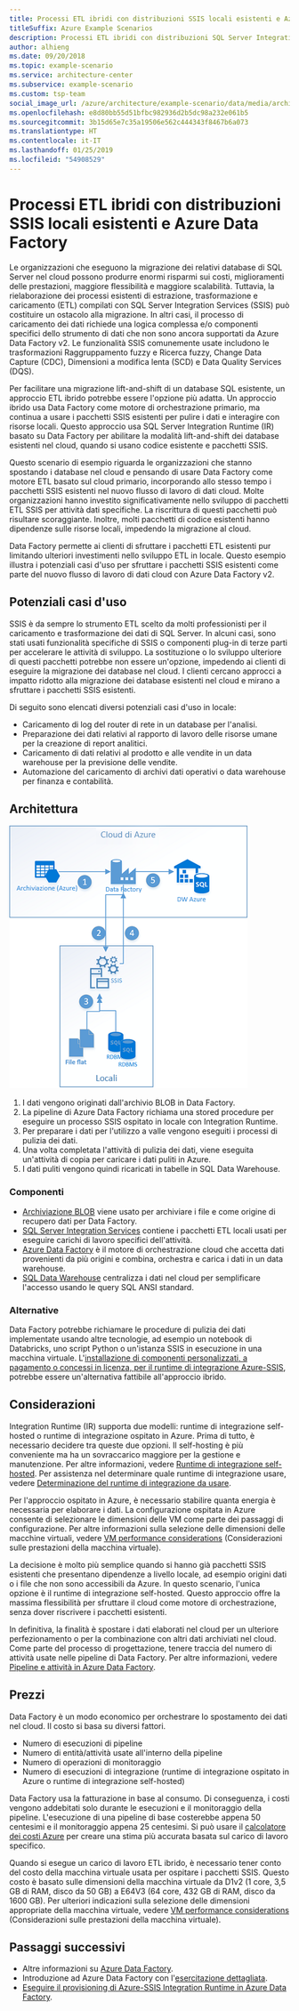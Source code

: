 ```yaml
---
title: Processi ETL ibridi con distribuzioni SSIS locali esistenti e Azure Data Factory
titleSuffix: Azure Example Scenarios
description: Processi ETL ibridi con distribuzioni SQL Server Integration Services (SSIS) locali esistenti e Azure Data Factory.
author: alhieng
ms.date: 09/20/2018
ms.topic: example-scenario
ms.service: architecture-center
ms.subservice: example-scenario
ms.custom: tsp-team
social_image_url: /azure/architecture/example-scenario/data/media/architecture-diagram-hybrid-etl-with-adf.png
ms.openlocfilehash: e8d80bb55d51bfbc982936d2b5dc98a232e061b5
ms.sourcegitcommit: 3b15d65e7c35a19506e562c444343f8467b6a073
ms.translationtype: HT
ms.contentlocale: it-IT
ms.lasthandoff: 01/25/2019
ms.locfileid: "54908529"
---
```

# <a name="hybrid-etl-with-existing-on-premises-ssis-and-azure-data-factory"></a>Processi ETL ibridi con distribuzioni SSIS locali esistenti e Azure Data Factory

Le organizzazioni che eseguono la migrazione dei relativi database di SQL Server nel cloud possono produrre enormi risparmi sui costi, miglioramenti delle prestazioni, maggiore flessibilità e maggiore scalabilità. Tuttavia, la rielaborazione dei processi esistenti di estrazione, trasformazione e caricamento (ETL) compilati con SQL Server Integration Services (SSIS) può costituire un ostacolo alla migrazione. In altri casi, il processo di caricamento dei dati richiede una logica complessa e/o componenti specifici dello strumento di dati che non sono ancora supportati da Azure Data Factory v2. Le funzionalità SSIS comunemente usate includono le trasformazioni Raggruppamento fuzzy e Ricerca fuzzy, Change Data Capture (CDC), Dimensioni a modifica lenta (SCD) e Data Quality Services (DQS).

Per facilitare una migrazione lift-and-shift di un database SQL esistente, un approccio ETL ibrido potrebbe essere l'opzione più adatta. Un approccio ibrido usa Data Factory come motore di orchestrazione primario, ma continua a usare i pacchetti SSIS esistenti per pulire i dati e interagire con risorse locali. Questo approccio usa SQL Server Integration Runtime (IR) basato su Data Factory per abilitare la modalità lift-and-shift dei database esistenti nel cloud, quando si usano codice esistente e pacchetti SSIS.

Questo scenario di esempio riguarda le organizzazioni che stanno spostando i database nel cloud e pensando di usare Data Factory come motore ETL basato sul cloud primario, incorporando allo stesso tempo i pacchetti SSIS esistenti nel nuovo flusso di lavoro di dati cloud. Molte organizzazioni hanno investito significativamente nello sviluppo di pacchetti ETL SSIS per attività dati specifiche. La riscrittura di questi pacchetti può risultare scoraggiante. Inoltre, molti pacchetti di codice esistenti hanno dipendenze sulle risorse locali, impedendo la migrazione al cloud.

Data Factory permette ai clienti di sfruttare i pacchetti ETL esistenti pur limitando ulteriori investimenti nello sviluppo ETL in locale. Questo esempio illustra i potenziali casi d'uso per sfruttare i pacchetti SSIS esistenti come parte del nuovo flusso di lavoro di dati cloud con Azure Data Factory v2.

## <a name="potential-use-cases"></a>Potenziali casi d'uso

SSIS è da sempre lo strumento ETL scelto da molti professionisti per il caricamento e trasformazione dei dati di SQL Server. In alcuni casi, sono stati usati funzionalità specifiche di SSIS o componenti plug-in di terze parti per accelerare le attività di sviluppo. La sostituzione o lo sviluppo ulteriore di questi pacchetti potrebbe non essere un'opzione, impedendo ai clienti di eseguire la migrazione dei database nel cloud. I clienti cercano approcci a impatto ridotto alla migrazione dei database esistenti nel cloud e mirano a sfruttare i pacchetti SSIS esistenti.

Di seguito sono elencati diversi potenziali casi d'uso in locale:

- Caricamento di log del router di rete in un database per l'analisi.
- Preparazione dei dati relativi al rapporto di lavoro delle risorse umane per la creazione di report analitici.
- Caricamento di dati relativi al prodotto e alle vendite in un data warehouse per la previsione delle vendite.
- Automazione del caricamento di archivi dati operativi o data warehouse per finanza e contabilità.

## <a name="architecture"></a>Architettura

![Panoramica dell'architettura di un processo ETL ibrido con Azure Data Factory][architecture-diagram]

1. I dati vengono originati dall'archivio BLOB in Data Factory.
2. La pipeline di Azure Data Factory richiama una stored procedure per eseguire un processo SSIS ospitato in locale con Integration Runtime.
3. Per preparare i dati per l'utilizzo a valle vengono eseguiti i processi di pulizia dei dati.
4. Una volta completata l'attività di pulizia dei dati, viene eseguita un'attività di copia per caricare i dati puliti in Azure.
5. I dati puliti vengono quindi ricaricati in tabelle in SQL Data Warehouse.

### <a name="components"></a>Componenti

- [Archiviazione BLOB][docs-blob-storage] viene usato per archiviare i file e come origine di recupero dati per Data Factory.
- [SQL Server Integration Services][docs-ssis] contiene i pacchetti ETL locali usati per eseguire carichi di lavoro specifici dell'attività.
- [Azure Data Factory][docs-data-factory] è il motore di orchestrazione cloud che accetta dati provenienti da più origini e combina, orchestra e carica i dati in un data warehouse.
- [SQL Data Warehouse][docs-sql-data-warehouse] centralizza i dati nel cloud per semplificare l'accesso usando le query SQL ANSI standard.

### <a name="alternatives"></a>Alternative

Data Factory potrebbe richiamare le procedure di pulizia dei dati implementate usando altre tecnologie, ad esempio un notebook di Databricks, uno script Python o un'istanza SSIS in esecuzione in una macchina virtuale. L'[installazione di componenti personalizzati, a pagamento o concessi in licenza, per il runtime di integrazione Azure-SSIS](/azure/data-factory/how-to-develop-azure-ssis-ir-licensed-components), potrebbe essere un'alternativa fattibile all'approccio ibrido.

## <a name="considerations"></a>Considerazioni

Integration Runtime (IR) supporta due modelli: runtime di integrazione self-hosted o runtime di integrazione ospitato in Azure. Prima di tutto, è necessario decidere tra queste due opzioni. Il self-hosting è più conveniente ma ha un sovraccarico maggiore per la gestione e manutenzione. Per altre informazioni, vedere [Runtime di integrazione self-hosted](/azure/data-factory/concepts-integration-runtime#self-hosted-integration-runtime). Per assistenza nel determinare quale runtime di integrazione usare, vedere [Determinazione del runtime di integrazione da usare](/azure/data-factory/concepts-integration-runtime#determining-which-ir-to-use).

Per l'approccio ospitato in Azure, è necessario stabilire quanta energia è necessaria per elaborare i dati. La configurazione ospitata in Azure consente di selezionare le dimensioni delle VM come parte dei passaggi di configurazione. Per altre informazioni sulla selezione delle dimensioni delle macchine virtuali, vedere [VM performance considerations](/azure/cloud-services/cloud-services-sizes-specs#performance-considerations) (Considerazioni sulle prestazioni della macchina virtuale).

La decisione è molto più semplice quando si hanno già pacchetti SSIS esistenti che presentano dipendenze a livello locale, ad esempio origini dati o i file che non sono accessibili da Azure. In questo scenario, l'unica opzione è il runtime di integrazione self-hosted. Questo approccio offre la massima flessibilità per sfruttare il cloud come motore di orchestrazione, senza dover riscrivere i pacchetti esistenti.

In definitiva, la finalità è spostare i dati elaborati nel cloud per un ulteriore perfezionamento o per la combinazione con altri dati archiviati nel cloud. Come parte del processo di progettazione, tenere traccia del numero di attività usate nelle pipeline di Data Factory. Per altre informazioni, vedere [Pipeline e attività in Azure Data Factory](/azure/data-factory/concepts-pipelines-activities).

## <a name="pricing"></a>Prezzi

Data Factory è un modo economico per orchestrare lo spostamento dei dati nel cloud. Il costo si basa su diversi fattori.

- Numero di esecuzioni di pipeline
- Numero di entità/attività usate all'interno della pipeline
- Numero di operazioni di monitoraggio
- Numero di esecuzioni di integrazione (runtime di integrazione ospitato in Azure o runtime di integrazione self-hosted)

Data Factory usa la fatturazione in base al consumo. Di conseguenza, i costi vengono addebitati solo durante le esecuzioni e il monitoraggio della pipeline. L'esecuzione di una pipeline di base costerebbe appena 50 centesimi e il monitoraggio appena 25 centesimi. Si può usare il [calcolatore dei costi Azure](https://azure.microsoft.com/pricing/calculator/) per creare una stima più accurata basata sul carico di lavoro specifico.

Quando si esegue un carico di lavoro ETL ibrido, è necessario tener conto del costo della macchina virtuale usata per ospitare i pacchetti SSIS. Questo costo è basato sulle dimensioni della macchina virtuale da D1v2 (1 core, 3,5 GB di RAM, disco da 50 GB) a E64V3 (64 core, 432 GB di RAM, disco da 1600 GB). Per ulteriori indicazioni sulla selezione delle dimensioni appropriate della macchina virtuale, vedere [VM performance considerations](/azure/cloud-services/cloud-services-sizes-specs#performance-considerations) (Considerazioni sulle prestazioni della macchina virtuale).

## <a name="next-steps"></a>Passaggi successivi

- Altre informazioni su [Azure Data Factory](https://azure.microsoft.com/services/data-factory/).
- Introduzione ad Azure Data Factory con l'[esercitazione dettagliata](/azure/data-factory/#step-by-step-tutorials).
- [Eseguire il provisioning di Azure-SSIS Integration Runtime in Azure Data Factory](/azure/data-factory/tutorial-deploy-ssis-packages-azure).

<!-- links -->
[architecture-diagram]: ./media/architecture-diagram-hybrid-etl-with-adf.png
[small-pricing]: https://azure.com/e/
[medium-pricing]: https://azure.com/e/
[large-pricing]: https://azure.com/e/
[availability]: /azure/architecture/checklist/availability
[resource-groups]: /azure/azure-resource-manager/resource-group-overview
[resiliency]: /azure/architecture/resiliency/
[security]: /azure/security/
[scalability]: /azure/architecture/checklist/scalability
[docs-blob-storage]: /azure/storage/blobs/
[docs-data-factory]: /azure/data-factory/introduction
[docs-resource-groups]: /azure/azure-resource-manager/resource-group-overview
[docs-ssis]: /sql/integration-services/sql-server-integration-services
[docs-sql-data-warehouse]: /azure/sql-data-warehouse/sql-data-warehouse-overview-what-is
